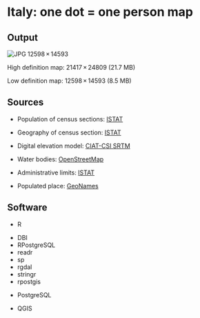 # Italy: one dot = one person map

## Output

![JPG 12598 × 14593](https://github.com/fraba/one_dot_one_person/raw/master/ita_one_dot_one_person_lowdef.jpg)

High definition map: 21417 × 24809 (21.7 MB)

Low definition map: 12598 × 14593 (8.5 MB) 

## Sources

* Population of census sections: [ISTAT](http://datiopen.istat.it/datasetCOM.php)

* Geography  of census section: [ISTAT](http://www.istat.it/it/archivio/104317#Basiterritoriali-0)

* Digital elevation model: [CIAT-CSI  SRTM](http://srtm.csi.cgiar.org)

* Water bodies: [OpenStreetMap](https://www.openstreetmap.org/)

* Administrative limits: [ISTAT](http://www.istat.it/it/archivio/124086)

* Populated place: [GeoNames](http://download.geonames.org/export/dump/)

## Software

* R

- DBI
- RPostgreSQL
- readr
- sp
- rgdal
- stringr
- rpostgis

* PostgreSQL

* QGIS

